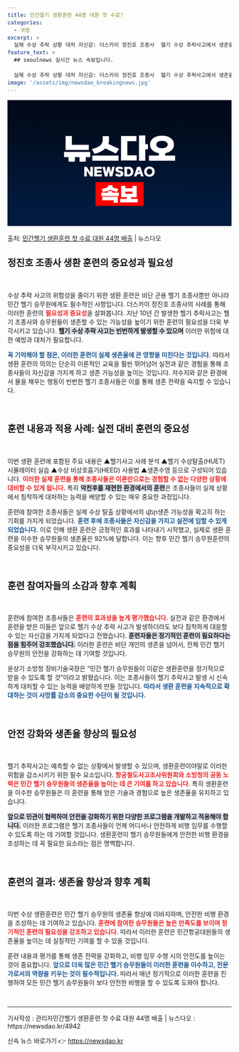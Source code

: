 ```yaml
---
title: 민간헬기 생환훈련 44명 대원 첫 수료!
categories:
  - 국방
excerpt: >
  실제 수상 추락 상황 대처 자신감: 더스카이 정진호 조종사  헬기 수상 추락사고에서 생존율을 높이기 위한 생…
feature_text: >
  ## seoulnews 실시간 뉴스 속보입니다.

  실제 수상 추락 상황 대처 자신감: 더스카이 정진호 조종사  헬기 수상 추락사고에서 생존율을 높이기 위한 생…
image: '/assets/img/newsdao_breakingnews.jpg'
---
```


![뉴스다오 속보](/assets/img/newsdao_breakingnews.jpg)

<p>출처: <a href="https://newsdao.kr/4942" rel="dofollow">민간헬기 생환훈련 첫 수료 대원 44명 배출</a> | 뉴스다오</p>

<h2 data-ke-size="size26">정진호 조종사 생환 훈련의 중요성과 필요성</h2>

<p data-ke-size="size16">&nbsp;</p>

수상 추락 사고의 위험성을 줄이기 위한 생환 훈련은 비단 군용 헬기 조종사뿐만 아니라 민간 헬기 승무원에게도 필수적인 사항입니다. 더스카이 정진호 조종사의 사례를 통해 이러한 훈련의 <b><span style="color: #ee2323;">필요성과 중요성</span></b>을 살펴봅니다. 지난 10년 간 발생한 헬기 추락사고는 헬기 조종사와 승무원들이 생존할 수 있는 가능성을 높이기 위한 훈련의 필요성을 더욱 부각시키고 있습니다. <b><span style="background-color: #21538527;">헬기 수상 추락 사고는 빈번하게 발생할 수 있으며</span></b> 이러한 위험에 대한 예방과 대처가 필요합니다. 

<b><span style="color: #1a5490;">꼭 기억해야 할 점은, 이러한 훈련이 실제 생존율에 큰 영향을 미친다는 것입니다.</span></b> 따라서 생환 훈련의 의의는 단순히 이론적인 교육을 훨씬 뛰어넘어 실전과 같은 경험을 통해 조종사들이 자신감을 가지게 하고 생존 가능성을 높이는 것입니다. 저수지와 같은 환경에서 물을 채우는 행동이 빈번한 헬기 조종사들은 이를 통해 생존 전략을 숙지할 수 있습니다. 

<p data-ke-size="size16">&nbsp;</p>

<h2 data-ke-size="size26">훈련 내용과 적용 사례: 실전 대비 훈련의 중요성</h2>

<p data-ke-size="size16">&nbsp;</p>

이번 생환 훈련에 포함된 주요 내용은 ▲헬기사고 사례 분석 ▲헬기 수상탈출(HUET) 시뮬레이터 실습 ▲수상 비상호흡기(HEED) 사용법 ▲생존수영 등으로 구성되어 있습니다. <b><span style="color: #ee2323;">이러한 실제 훈련을 통해 조종사들은 이론만으로는 경험할 수 없는 다양한 상황에 대비할 수 있게 됩니다.</span></b> 특히 <b><span style="background-color: #21538527;">악천후를 재현한 환경에서의 훈련</span></b>은 조종사들이 실제 상황에서 침착하게 대처하는 능력을 배양할 수 있는 매우 중요한 과정입니다. 

훈련에 참여한 조종사들은 실제 수상 탈출 상황에서의 վեր생존 가능성을 확고히 하는 기회를 가지게 되었습니다. <b><span style="color: #1a5490;">훈련 후에 조종사들은 자신감을 가지고 실전에 임할 수 있게 되었습니다.</span></b> 이로 인해 생환 훈련은 긍정적인 효과를 나타내기 시작했고, 실제로 생환 훈련을 이수한 승무원들의 생존율은 92%에 달합니다. 이는 향후 민간 헬기 승무원훈련의 중요성을 더욱 부각시키고 있습니다.

<p data-ke-size="size16">&nbsp;</p>

<h2 data-ke-size="size26">훈련 참여자들의 소감과 향후 계획</h2>

<p data-ke-size="size16">&nbsp;</p>

훈련에 참여한 조종사들은 <b><span style="color: #ee2323;">훈련의 효과성을 높게 평가했습니다.</span></b> 실전과 같은 환경에서 훈련을 받은 이들은 앞으로 헬기 수상 추락 사고가 발생하더라도 보다 침착하게 대응할 수 있는 자신감을 가지게 되었다고 전했습니다. <b><span style="background-color: #21538527;">훈련자들은 정기적인 훈련이 필요하다는 점을 힘주어 강조했습니다.</span></b> 이러한 훈련은 비단 개인의 생존을 넘어서, 전체 민간 헬기 승무원의 안전을 강화하는 데 기여할 것입니다. 

윤상기 소방청 장비기술국장은 “민간 헬기 승무원들이 이같은 생환훈련을 정기적으로 받을 수 있도록 할 것”이라고 밝혔습니다. 이는 조종사들이 헬기 추락사고 발생 시 신속하게 대처할 수 있는 능력을 배양하게 만들 것입니다. <b><span style="color: #1a5490;">따라서 생환 훈련을 지속적으로 확대하는 것이 사망률 감소의 중요한 수단이 될 것입니다.</span></b>

<p data-ke-size="size16">&nbsp;</p>

<h2 data-ke-size="size26">안전 강화와 생존율 향상의 필요성</h2>

<p data-ke-size="size16">&nbsp;</p>

헬기 추락사고는 예측할 수 없는 상황에서 발생할 수 있으며, 생환훈련이야말로 이러한 위험을 감소시키기 위한 필수 요소입니다. <b><span style="color: #ee2323;">항공철도사고조사위원회와 소방청의 공동 노력은 민간 헬기 승무원들의 생존율을 높이는 데 큰 기여를 하고 있습니다.</span></b> 특히 생환훈련을 이수한 승무원들은 이 훈련을 통해 얻은 기술과 경험으로 높은 생존율을 유지하고 있습니다. 

<b><span style="background-color: #21538527;">앞으로 민관이 협력하여 안전을 강화하기 위한 다양한 프로그램을 개발하고 적용해야 합니다.</span></b> 이러한 프로그램은 헬기 조종사들이 언제 어디서나 안전하게 비행 임무를 수행할 수 있도록 하는 데 기여할 것입니다. 생환훈련이 헬기 승무원들에게 안전한 비행 환경을 조성하는 데 꼭 필요한 요소라는 점은 명백합니다.

<p data-ke-size="size16">&nbsp;</p>

<h2 data-ke-size="size26">훈련의 결과: 생존율 향상과 향후 계획</h2>

<p data-ke-size="size16">&nbsp;</p>

이번 수상 생환훈련은 민간 헬기 승무원의 생존율 향상에 이바지하며, 안전한 비행 환경을 조성하는 데 기여하고 있습니다. <b><span style="color: #ee2323;">훈련에 참여한 승무원들은 높은 만족도를 보이며 정기적인 훈련의 필요성을 강조하고 있습니다.</span></b> 따라서 이러한 훈련은 민간항공대원들의 생존율을 높이는 데 실질적인 기여를 할 수 있을 것입니다. 

훈련 내용과 평가를 통해 생존 전략을 강화하고, 비행 임무 수행 시의 안전도를 높이는 것이 중요합니다. <b><span style="color: #1a5490;">앞으로 더욱 많은 민간 헬기 승무원들이 이러한 훈련을 이수하고, 전문가로서의 역량을 키우는 것이 필수적입니다.</span></b> 따라서 매년 정기적으로 이러한 훈련을 진행하여 모든 민간 헬기 승무원들이 보다 안전한 비행을 할 수 있도록 도와야 합니다.

<p data-ke-size="size16">&nbsp;</p>

<hr>

<p data-ke-size="size16">기사작성 : 관리자민간헬기 생환훈련 첫 수료 대원 44명 배출 | 뉴스다오  : https://newsdao.kr/4942</p> 

신속 뉴스 바로가기 👉 <a href="https://newsdao.kr" rel="dofollow">https://newsdao.kr</a>


